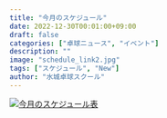 ```yaml
---
title: "今月のスケジュール"
date: 2022-12-30T00:01:00+09:00
draft: false
categories: ["卓球ニュース", "イベント"]
description: ""
image: "schedule_link2.jpg"
tags: ["スケジュール", "New"]
author: "水城卓球スクール"
---
```


<a class="" href="/images/blog/mtts_schedule01.pdf"><img src="/images/blog/2023_01.jpg" alt="今月のスケジュール表" /></a>

